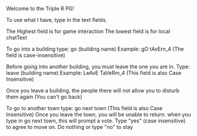 Welcome to the Triple R PG!

To use what I have, type in the text fields.

The Highest field is for game interaction
The lowest field is for local chatText

To go into a building type: go (building name)
Example: gO tAvErn_4
(The field is case-insensitive)

Before going into another building, you must leave the one you are in. Type: leave (building name)
Example: LeAvE TaVeRm_4
(This field is also Case Insensitive)

Once you leave a building, the people there will not allow you to disturb them again (You can't go back)

To go to another town type: go next town
(This field is also Case Insensitive)
Once you leave the town, you will be unable to return.
when you type in go next town, this will prompt a vote. Type "yes" (case insensitive) to agree to move on. Do nothing or type "no" to stay
